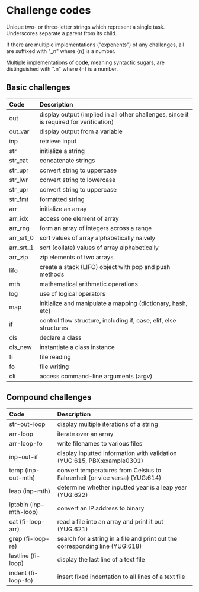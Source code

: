 # Challenge codes
Unique two- or three-letter strings which represent a single task.  Underscores separate a parent from its child. 

If there are multiple implementations ("exponents") of any challenges, all are suffixed with "\_n" where {n} is a number.

Multiple implementations of **code**, meaning syntactic sugars, are distinguished with ".n" where {n} is a number.

## Basic challenges

Code | Description
:--- | :---
out | display output (implied in all other challenges, since it is required for verification)
out_var | display output from a variable
inp | retrieve input
str | initialize a string
str_cat | concatenate strings
str_upr | convert string to uppercase
str_lwr | convert string to lowercase
str_upr | convert string to uppercase
str_fmt | formatted string
arr | initialize an array
arr_idx | access one element of array
arr_rng | form an array of integers across a range
arr_srt_0 | sort values of array alphabetically naively
arr_srt_1 | sort (collate) values of array alphabetically
arr_zip | zip elements of two arrays
lifo | create a stack (LIFO) object with pop and push methods
mth | mathematical arithmetic operations
log | use of logical operators
map | initialize and manipulate a mapping (dictionary, hash, etc)
if | control flow structure, including if, case, elif, else structures
cls | declare a class
cls_new | instantiate a class instance
fi | file reading
fo | file writing
cli | access command-line arguments (argv)

## Compound challenges 

Code | Description
:--- | :---
str-out-loop | display multiple iterations of a string
arr-loop | iterate over an array
arr-loop-fo | write filenames to various files
inp-out-if | display inputted information with validation (YUG:615, PBX:example0301)
temp (inp-out-mth) | convert temperatures from Celsius to Fahrenheit (or vice versa) (YUG:614)
leap (inp-mth) | determine whether inputted year is a leap year (YUG:622)
iptobin (inp-mth-loop) | convert an IP address to binary 
cat (fi-loop-arr) | read a file into an array and print it out (YUG:621)
grep (fi-loop-re) | search for a string in a file and print out the corresponding line (YUG:618)
lastline (fi-loop) | display the last line of a text file 
indent (fi-loop-fo) | insert fixed indentation to all lines of a text file 
